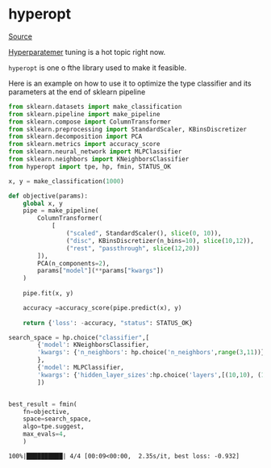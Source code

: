 # hyperopt

[Source](https://docs.azuredatabricks.net/_static/notebooks/hyperopt-sklearn-model-selection.html)


[Hyperparatemer](https://en.wikipedia.org/wiki/Hyperparameter_(machine_learning)) tuning is a hot topic right now.

`hyperopt` is one o fthe library used to make it feasible.

Here is an example on how to use it to optimize the type classifier and its parameters at the end of sklearn pipeline


```python
from sklearn.datasets import make_classification
from sklearn.pipeline import make_pipeline
from sklearn.compose import ColumnTransformer
from sklearn.preprocessing import StandardScaler, KBinsDiscretizer
from sklearn.decomposition import PCA
from sklearn.metrics import accuracy_score
from sklearn.neural_network import MLPClassifier
from sklearn.neighbors import KNeighborsClassifier
from hyperopt import tpe, hp, fmin, STATUS_OK

x, y = make_classification(1000)

def objective(params):
    global x, y
    pipe = make_pipeline(
        ColumnTransformer(
            [
                ("scaled", StandardScaler(), slice(0, 10)),
                ("disc", KBinsDiscretizer(n_bins=10), slice(10,12)),
                ("rest", "passthrough", slice(12,20))
        ]), 
        PCA(n_components=2),
        params["model"](**params["kwargs"])
    )
    
    pipe.fit(x, y)

    accuracy =accuracy_score(pipe.predict(x), y)
    
    return {'loss': -accuracy, "status": STATUS_OK}

search_space = hp.choice("classifier",[
        {'model': KNeighborsClassifier,
        'kwargs': {'n_neighbors': hp.choice('n_neighbors',range(3,11))}
        },
        {'model': MLPClassifier,
        'kwargs': {'hidden_layer_sizes':hp.choice('layers',[(10,10), (100,100), (256,256)])}}
        ])


best_result = fmin(
    fn=objective, 
    space=search_space,
    algo=tpe.suggest,
    max_evals=4,
    )

```

    100%|██████████| 4/4 [00:09<00:00,  2.35s/it, best loss: -0.932]

